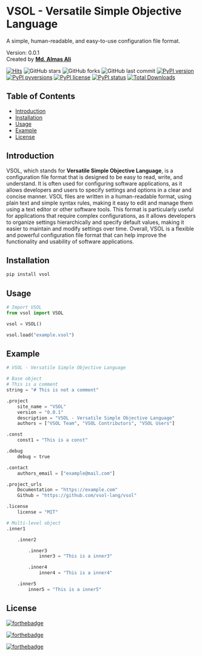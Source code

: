 # VSOL - Versatile Simple Objective Language

A simple, human-readable, and easy-to-use configuration file format.
<br>

Version: 0.0.1 <br>
Created by [**Md. Almas Ali**](https://github.com/Almas-Ali)
<br>

[![Hits](https://hits.seeyoufarm.com/api/count/incr/badge.svg?url=https%3A%2F%2Fgithub.com%2Fvsol-lang%2Fvsol&count_bg=%2379C83D&title_bg=%23484848&icon=macys.svg&icon_color=%23F1F3FA&title=Hits&edge_flat=false)](https://hits.seeyoufarm.com)
![GitHub stars](https://img.shields.io/github/stars/vsol-lang/vsol.svg?style=social&label=Star&maxAge=2592000)
![GitHub forks](https://img.shields.io/github/forks/vsol-lang/vsol.svg?style=social&label=Fork&maxAge=2592000)
![GitHub last commit](https://img.shields.io/github/last-commit/vsol-lang/vsol.svg)
[![PyPI version](https://badge.fury.io/py/vsol.svg)](https://badge.fury.io/py/vsol)
[![PyPI pyversions](https://img.shields.io/pypi/pyversions/vsol.svg)](https://pypi.python.org/pypi/vsol/)
[![PyPI license](https://img.shields.io/pypi/l/vsol.svg)](https://pypi.python.org/pypi/vsol/)
[![PyPI status](https://img.shields.io/pypi/status/vsol.svg)](https://pypi.python.org/pypi/vsol/)
[![Total Downloads](https://static.pepy.tech/badge/vsol)](https://pepy.tech/project/vsol)

## Table of Contents

- [Introduction](#introduction)
- [Installation](#installation)
- [Usage](#usage)
- [Example](#example)
- [License](#license)


## Introduction

VSOL, which stands for **Versatile Simple Objective Language**, is a configuration file format that is designed to be easy to read, write, and understand. It is often used for configuring software applications, as it allows developers and users to specify settings and options in a clear and concise manner. VSOL files are written in a human-readable format, using plain text and simple syntax rules, making it easy to edit and manage them using a text editor or other software tools. This format is particularly useful for applications that require complex configurations, as it allows developers to organize settings hierarchically and specify default values, making it easier to maintain and modify settings over time. Overall, VSOL is a flexible and powerful configuration file format that can help improve the functionality and usability of software applications.

## Installation

```bash
pip install vsol
```

## Usage

```python
# Import VSOL
from vsol import VSOL

vsol = VSOL()

vsol.load("example.vsol")
```

## Example

```python
# VSOL - Versatile Simple Objective Language

# Base object
# This is a comment
string = "# This is not a comment"

.project
    site_name = "VSOL"
    version = "0.0.1"
    description = "VSOL - Versatile Simple Objective Language"
    authors = ["VSOL Team", "VSOL Contributors", "VSOL Users"]

.const
    const1 = "This is a const"

.debug
    debug = true

.contact
    authors_email = ["example@mail.com"]

.project_urls
    Documentation = "https://example.com"
    Github = "https://github.com/vsol-lang/vsol"

.license
    license = "MIT"

# Multi-level object
.inner1

    .inner2

        .inner3
            inner3 = "This is a inner3"

        .inner4
            inner4 = "This is a inner4"

    .inner5
        inner5 = "This is a inner5"

```

## License

[![forthebadge](https://forthebadge.com/images/badges/cc-0.svg)](https://forthebadge.com)

[![forthebadge](https://forthebadge.com/images/badges/built-with-love.svg)](https://forthebadge.com)

[![forthebadge](https://forthebadge.com/images/badges/made-with-python.svg)](https://forthebadge.com)
